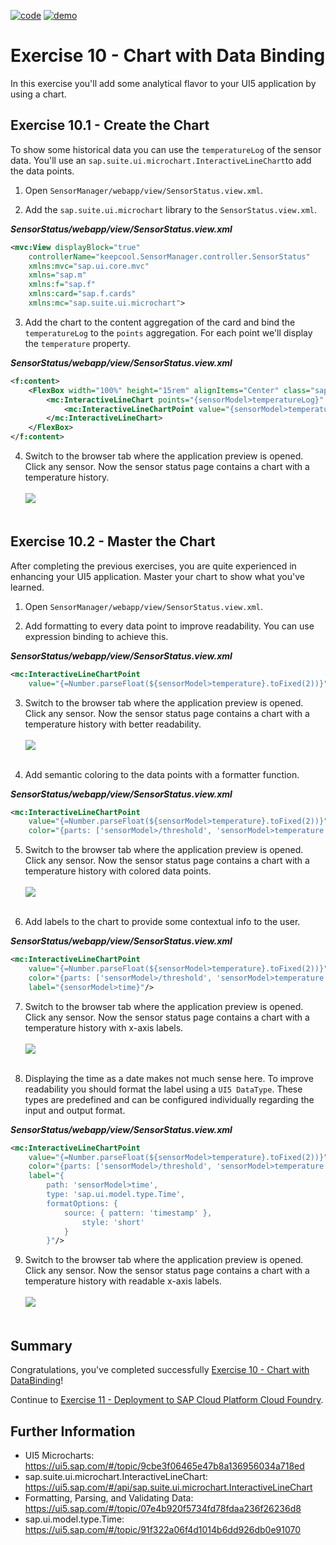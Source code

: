 [![code](https://flat.badgen.net/badge/code/available/green?icon=github)](https://github.com/SAP-samples/teched2020-DEV164/tree/code/ex10/TechEd2020)
[![demo](https://flat.badgen.net/badge/demo/deployed/blue?icon=chrome)](https://sap-samples.github.io/teched2020-dev164/exercises/ex10/TechEd2020/SensorManager/webapp/)

# Exercise 10 - Chart with Data Binding

In this exercise you'll add some analytical flavor to your UI5 application by using a chart.

## Exercise 10.1 - Create the Chart

To show some historical data you can use the `temperatureLog` of the sensor data. You'll use an `sap.suite.ui.microchart.InteractiveLineChart`to add the data points.

1. Open `SensorManager/webapp/view/SensorStatus.view.xml`. 

2. Add the `sap.suite.ui.microchart` library to the `SensorStatus.view.xml`.

***SensorStatus/webapp/view/SensorStatus.view.xml***

````xml
<mvc:View displayBlock="true" 
    controllerName="keepcool.SensorManager.controller.SensorStatus"
    xmlns:mvc="sap.ui.core.mvc"
    xmlns="sap.m"
    xmlns:f="sap.f"
    xmlns:card="sap.f.cards"
    xmlns:mc="sap.suite.ui.microchart">
````

3. Add the chart to the content aggregation of the card and bind the `temperatureLog` to the `points` aggregation. For each point we'll display the `temperature` property.

***SensorStatus/webapp/view/SensorStatus.view.xml***

````xml
<f:content>
    <FlexBox width="100%" height="15rem" alignItems="Center" class="sapUiSmallMargin">
        <mc:InteractiveLineChart points="{sensorModel>temperatureLog}" displayedPoints="20" selectionEnabled="false">
            <mc:InteractiveLineChartPoint value="{sensorModel>temperature}"/>
        </mc:InteractiveLineChart>
    </FlexBox>
</f:content>
````

4. Switch to the browser tab where the application preview is opened. Click any sensor. Now the sensor status page contains a chart with a temperature history.
<br><br>![](images/10_01_0010.png)<br><br>

## Exercise 10.2 - Master the Chart

After completing the previous exercises, you are quite experienced in enhancing your UI5 application. Master your chart to show what you've learned.

1. Open `SensorManager/webapp/view/SensorStatus.view.xml`.

2. Add formatting to every data point to improve readability. You can use expression binding to achieve this.

***SensorStatus/webapp/view/SensorStatus.view.xml***

````xml
<mc:InteractiveLineChartPoint
    value="{=Number.parseFloat(${sensorModel>temperature}.toFixed(2))}"/>
````

3. Switch to the browser tab where the application preview is opened. Click any sensor. Now the sensor status page contains a chart with a temperature history with better readability.
<br><br>![](images/10_02_0010.png)<br><br>

4. Add semantic coloring to the data points with a formatter function.

***SensorStatus/webapp/view/SensorStatus.view.xml***

````xml
<mc:InteractiveLineChartPoint
    value="{=Number.parseFloat(${sensorModel>temperature}.toFixed(2))}"
    color="{parts: ['sensorModel>/threshold', 'sensorModel>temperature'], formatter:'.formatValueColor'}"/>
````

5. Switch to the browser tab where the application preview is opened. Click any sensor. Now the sensor status page contains a chart with a temperature history with colored data points.
<br><br>![](images/10_02_0020.png)<br><br>

6. Add labels to the chart to provide some contextual info to the user.

***SensorStatus/webapp/view/SensorStatus.view.xml***

````xml
<mc:InteractiveLineChartPoint
    value="{=Number.parseFloat(${sensorModel>temperature}.toFixed(2))}"
    color="{parts: ['sensorModel>/threshold', 'sensorModel>temperature'], formatter:'.formatValueColor'}"
    label="{sensorModel>time}"/>
````

7. Switch to the browser tab where the application preview is opened. Click any sensor. Now the sensor status page contains a chart with a temperature history with x-axis labels. 
<br><br>![](images/10_02_0030.png)<br><br>

8. Displaying the time as a date makes not much sense here. To improve readability you should format the label using a `UI5 DataType`. These types are predefined and can be configured individually regarding the input and output format.

***SensorStatus/webapp/view/SensorStatus.view.xml***

````xml
<mc:InteractiveLineChartPoint
    value="{=Number.parseFloat(${sensorModel>temperature}.toFixed(2))}"
    color="{parts: ['sensorModel>/threshold', 'sensorModel>temperature'], formatter:'.formatValueColor'}"
    label="{
        path: 'sensorModel>time',
        type: 'sap.ui.model.type.Time',
        formatOptions: {
            source: { pattern: 'timestamp' },
                style: 'short'
            }
        }"/>
````

9. Switch to the browser tab where the application preview is opened. Click any sensor. Now the sensor status page contains a chart with a temperature history with readable x-axis labels. 
<br><br>![](images/10_02_0040.png)<br><br>

## Summary

Congratulations, you've completed successfully [Exercise 10 - Chart with DataBinding](#exercise-10---chart-with-databinding)!

Continue to [Exercise 11 - Deployment to SAP Cloud Platform Cloud Foundry](../ex11/README.md).


## Further Information

* UI5 Microcharts: https://ui5.sap.com/#/topic/9cbe3f06465e47b8a136956034a718ed
* sap.suite.ui.microchart.InteractiveLineChart: https://ui5.sap.com/#/api/sap.suite.ui.microchart.InteractiveLineChart
* Formatting, Parsing, and Validating Data: https://ui5.sap.com/#/topic/07e4b920f5734fd78fdaa236f26236d8
* sap.ui.model.type.Time: https://ui5.sap.com/#/topic/91f322a06f4d1014b6dd926db0e91070
